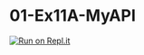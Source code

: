 # 01-Ex11A-MyAPI

[![Run on Repl.it](https://repl.it/badge/github/NOHSComputerProgramming/01-Ex11A-MyAPI)](https://repl.it/github/NOHSComputerProgramming/01-Ex11A-MyAPI)